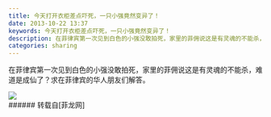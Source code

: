 ```yaml
---
title: 今天打开衣柜差点吓死，一只小强竟然变异了！
date: 2013-10-22 13:37
keywords: 今天打开衣柜差点吓死，一只小强竟然变异了！
description: 在菲律宾第一次见到白色的小强没敢拍死，家里的菲佣说这是有灵魂的不能杀，难道是成仙了？求在菲律宾的华人朋友们解答。
categories: sharing
---
```

<td class="t_f" id="postmessage_67862">

在菲律宾第一次见到白色的小强没敢拍死，家里的菲佣说这是有灵魂的不能杀，难道是成仙了？求在菲律宾的华人朋友们解答。<br/>

<img aid="27587" data-cf-modified-3bd2dee9aeff433a319a764e-="" file="data/attachment/forum/201310/22/133302j4u63iqfo2q2666z.jpg.thumb.jpg" id="aimg_27587" inpost="1" onclick="" onmouseover="" src="http://www.flw.ph/data/attachment/forum/201310/22/133302j4u63iqfo2q2666z.jpg" style="cursor:pointer" zoomfile="data/attachment/forum/201310/22/133302j4u63iqfo2q2666z.jpg"/>


<br/>
</td>
###### 转载自[菲龙网]